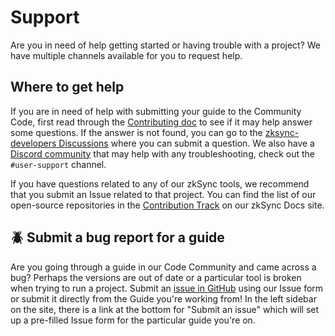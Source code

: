 # Support

Are you in need of help getting started or having trouble with a project?
We have multiple channels available for you to request help.

## Where to get help

If you are in need of help with submitting your guide to the Community Code,
first read through the [Contributing doc](CONTRIBUTING.md) to see if it may help answer some questions.
If the answer is not found, you can go to the [zksync-developers Discussions](https://github.com/zkSync-Community-Hub/zksync-developers/discussions)
where you can submit a question. We also have a [Discord community](https://join.zksync.dev/)
that may help with any troubleshooting, check out the `#user-support` channel.

If you have questions related to any of our zkSync tools,
we recommend that you submit an Issue related to that project.
You can find the list of our open-source repositories in the [Contribution Track](https://docs.zksync.io/build/resources/contribution-track)
on our zkSync Docs site.

## 🪲 Submit a bug report for a guide

Are you going through a guide in our Code Community and came across a bug?
Perhaps the versions are out of date or a particular tool is broken when trying to run a project.
Submit an [issue in GitHub](https://github.com/zkSync-Community-Hub/community-code/issues) using our Issue form
or submit it directly from the Guide you're working from! In the left sidebar on the site, there is a link at the bottom
for "Submit an issue" which will set up a pre-filled Issue form for the particular guide you're on.
